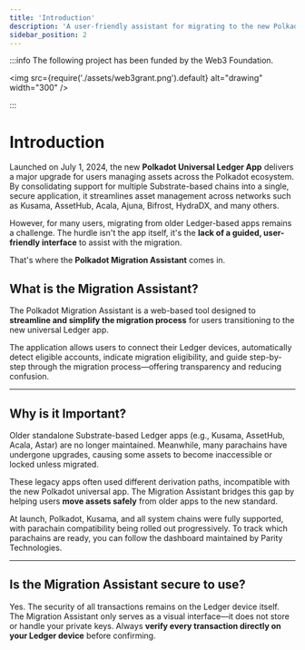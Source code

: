 ```yaml
---
title: 'Introduction'
description: 'A user-friendly assistant for migrating to the new Polkadot Universal Ledger App.'
sidebar_position: 2
---
```


:::info The following project has been funded by the Web3 Foundation.

<img src={require('./assets/web3grant.png').default} alt="drawing" width="300" />

:::

# Introduction

Launched on July 1, 2024, the new **Polkadot Universal Ledger App** delivers a major upgrade for users managing assets across the Polkadot ecosystem. By consolidating support for multiple Substrate-based chains into a single, secure application, it streamlines asset management across networks such as Kusama, AssetHub, Acala, Ajuna, Bifrost, HydraDX, and many others.

However, for many users, migrating from older Ledger-based apps remains a challenge. The hurdle isn't the app itself, it's the **lack of a guided, user-friendly interface** to assist with the migration.

That's where the **Polkadot Migration Assistant** comes in.

## What is the Migration Assistant?

The Polkadot Migration Assistant is a web-based tool designed to **streamline and simplify the migration process** for users transitioning to the new universal Ledger app.

The application allows users to connect their Ledger devices, automatically detect eligible accounts, indicate migration eligibility, and guide step-by-step through the migration process—offering transparency and reducing confusion.

---

## Why is it Important?

Older standalone Substrate-based Ledger apps (e.g., Kusama, AssetHub, Acala, Astar) are no longer maintained. Meanwhile, many parachains have undergone upgrades, causing some assets to become inaccessible or locked unless migrated.

These legacy apps often used different derivation paths, incompatible with the new Polkadot universal app. The Migration Assistant bridges this gap by helping users **move assets safely** from older apps to the new standard.

At launch, Polkadot, Kusama, and all system chains were fully supported, with parachain compatibility being rolled out progressively. To track which parachains are ready, you can follow the dashboard maintained by Parity Technologies.

---

## Is the Migration Assistant secure to use?

Yes. The security of all transactions remains on the Ledger device itself. The Migration Assistant only serves as a visual interface—it does not store or handle your private keys. Always **verify every transaction directly on your Ledger device** before confirming.
